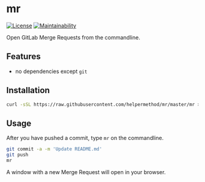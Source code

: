 # mr

[![License](https://img.shields.io/badge/license-MIT-blue.svg)](https://raw.githubusercontent.com/helpermethod/mr/master/LICENSE)
[![Maintainability](https://api.codeclimate.com/v1/badges/30893dd0a73aa942ce18/maintainability)](https://codeclimate.com/github/helpermethod/mr/maintainability)

Open GitLab Merge Requests from the commandline.

## Features

* no dependencies except `git`

## Installation

```sh
curl -sSL https://raw.githubusercontent.com/helpermethod/mr/master/mr > /usr/local/bin/mr && chmod +x /usr/local/bin/mr
```

## Usage

After you have pushed a commit, type `mr` on the commandline.

```sh
git commit -a -m 'Update README.md'
git push
mr
```

A window with a new Merge Request will open in your browser.
